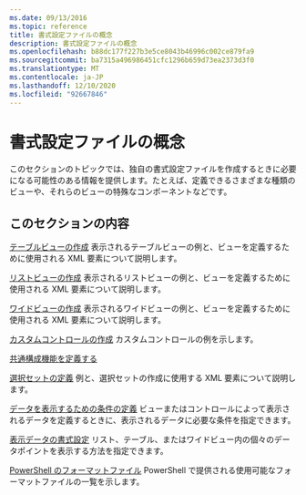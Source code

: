 ```yaml
---
ms.date: 09/13/2016
ms.topic: reference
title: 書式設定ファイルの概念
description: 書式設定ファイルの概念
ms.openlocfilehash: b88dc177f227b3e5ce8043b46996c002ce879fa9
ms.sourcegitcommit: ba7315a496986451cfc1296b659d73ea2373d3f0
ms.translationtype: MT
ms.contentlocale: ja-JP
ms.lasthandoff: 12/10/2020
ms.locfileid: "92667846"
---
```

# <a name="formatting-file-concepts"></a>書式設定ファイルの概念

このセクションのトピックでは、独自の書式設定ファイルを作成するときに必要になる可能性のある情報を提供します。たとえば、定義できるさまざまな種類のビューや、それらのビューの特殊なコンポーネントなどです。

## <a name="in-this-section"></a>このセクションの内容

[テーブルビューの作成](./creating-a-table-view.md) 表示されるテーブルビューの例と、ビューを定義するために使用される XML 要素について説明します。

[リストビューの作成](./creating-a-list-view.md) 表示されるリストビューの例と、ビューを定義するために使用される XML 要素について説明します。

[ワイドビューの作成](./creating-a-wide-view.md) 表示されるワイドビューの例と、ビューを定義するために使用される XML 要素について説明します。

[カスタムコントロールの作成](./creating-custom-controls.md) カスタムコントロールの例を示します。

[共通構成機能を定義する](./defining-common-configuration-features.md)

[選択セットの定義](./defining-selection-sets.md) 例と、選択セットの作成に使用する XML 要素について説明します。

[データを表示するための条件の定義](./defining-conditions-for-displaying-data.md) ビューまたはコントロールによって表示されるデータを定義するときに、表示されるデータに必要な条件を指定できます。

[表示データの書式設定](./formatting-displayed-data.md) リスト、テーブル、またはワイドビュー内の個々のデータポイントを表示する方法を指定できます。

[PowerShell のフォーマットファイル](./powershell-formatting-files.md) PowerShell で提供される使用可能なフォーマットファイルの一覧を示します。
